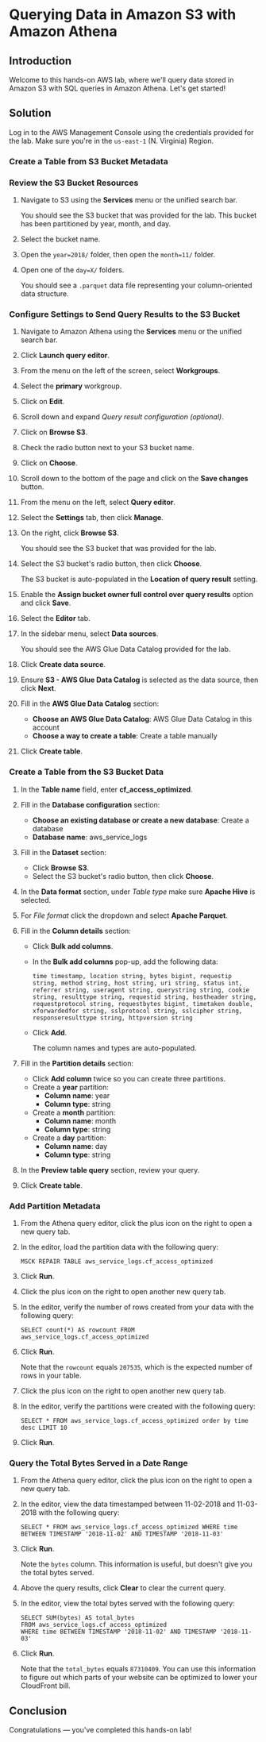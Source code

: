 # Querying Data in Amazon S3 with Amazon Athena

## Introduction

Welcome to this hands-on AWS lab, 
where we'll query data stored in Amazon S3 with SQL queries in Amazon 
Athena. Let's get started!

## Solution

Log in to the AWS Management Console using the credentials provided for the lab. Make sure you're in the `us-east-1` (N. Virginia) Region.

### Create a Table from S3 Bucket Metadata

### Review the S3 Bucket Resources

1. Navigate to S3 using the **Services** menu or the unified search bar.
    
    You should see the S3 bucket that was provided for the lab. This bucket has been partitioned by year, month, and day.
    
2. Select the bucket name.
3. Open the `year=2018/` folder, then open the `month=11/` folder.
4. Open one of the `day=X/` folders.
    
    You should see a `.parquet` data file representing your column-oriented data structure.
    

### Configure Settings to Send Query Results to the S3 Bucket

1. Navigate to Amazon Athena using the **Services** menu or the unified search bar.
2. Click **Launch query editor**.
3. From the menu on the left of the screen, select **Workgroups**.
4. Select the **primary** workgroup.
5. Click on **Edit**.
6. Scroll down and expand *Query result configuration (optional)*.
7. Click on **Browse S3**.
8. Check the radio button next to your S3 bucket name.
9. Click on **Choose**.
10. Scroll down to the bottom of the page and click on the **Save changes** button.
11. From the menu on the left, select **Query editor**.
12. Select the **Settings** tab, then click **Manage**.
13. On the right, click **Browse S3**.
    
    You should see the S3 bucket that was provided for the lab.
    
14. Select the S3 bucket's radio button, then click **Choose**.
    
    The S3 bucket is auto-populated in the **Location of query result** setting.
    
15. Enable the **Assign bucket owner full control over query results** option and click **Save**.
16. Select the **Editor** tab.
17. In the sidebar menu, select **Data sources**.
    
    You should see the AWS Glue Data Catalog provided for the lab.
    
18. Click **Create data source**.
19. Ensure **S3 - AWS Glue Data Catalog** is selected as the data source, then click **Next**.
20. Fill in the **AWS Glue Data Catalog** section:
    - **Choose an AWS Glue Data Catalog**: AWS Glue Data Catalog in this account
    - **Choose a way to create a table**: Create a table manually
21. Click **Create table**.

### Create a Table from the S3 Bucket Data

1. In the **Table name** field, enter **cf_access_optimized**.
2. Fill in the **Database configuration** section:
    - **Choose an existing database or create a new database**: Create a database
    - **Database name**: aws_service_logs
3. Fill in the **Dataset** section:
    - Click **Browse S3**.
    - Select the S3 bucket's radio button, then click **Choose**.
4. In the **Data format** section, under *Table type* make sure **Apache Hive** is selected.
5. For *File format* click the dropdown and select **Apache Parquet**.
6. Fill in the **Column details** section:
    - Click **Bulk add columns**.
    - In the **Bulk add columns** pop-up, add the following data:
        
        ```
        time timestamp, location string, bytes bigint, requestip string, method string, host string, uri string, status int, referrer string, useragent string, querystring string, cookie string, resulttype string, requestid string, hostheader string, requestprotocol string, requestbytes bigint, timetaken double, xforwardedfor string, sslprotocol string, sslcipher string, responseresulttype string, httpversion string
        
        ```
        
    - Click **Add**.
        
        The column names and types are auto-populated.
        
7. Fill in the **Partition details** section:
    - Click **Add column** twice so you can create three partitions.
    - Create a **year** partition:
        - **Column name**: year
        - **Column type**: string
    - Create a **month** partition:
        - **Column name**: month
        - **Column type**: string
    - Create a **day** partition:
        - **Column name**: day
        - **Column type**: string
8. In the **Preview table query** section, review your query.
9. Click **Create table**.

### Add Partition Metadata

1. From the Athena query editor, click the plus icon on the right to open a new query tab.
2. In the editor, load the partition data with the following query:
    
    ```
    MSCK REPAIR TABLE aws_service_logs.cf_access_optimized
    
    ```
    
3. Click **Run**.
4. Click the plus icon on the right to open another new query tab.
5. In the editor, verify the number of rows created from your data with the following query:
    
    ```
    SELECT count(*) AS rowcount FROM aws_service_logs.cf_access_optimized
    
    ```
    
6. Click **Run**.
    
    Note that the `rowcount` equals `207535`, which is the expected number of rows in your table.
    
7. Click the plus icon on the right to open another new query tab.
8. In the editor, verify the partitions were created with the following query:
    
    ```
    SELECT * FROM aws_service_logs.cf_access_optimized order by time desc LIMIT 10
    
    ```
    
9. Click **Run**.

### Query the Total Bytes Served in a Date Range

1. From the Athena query editor, click the plus icon on the right to open a new query tab.
2. In the editor, view the data timestamped between 11-02-2018 and 11-03-2018 with the following query:
    
    ```
    SELECT * FROM aws_service_logs.cf_access_optimized WHERE time BETWEEN TIMESTAMP '2018-11-02' AND TIMESTAMP '2018-11-03'
    
    ```
    
3. Click **Run**.
    
    Note the `bytes` column. This information is useful, but doesn't give you the total bytes served.
    
4. Above the query results, click **Clear** to clear the current query.
5. In the editor, view the total bytes served with the following query:
    
    ```
    SELECT SUM(bytes) AS total_bytes
    FROM aws_service_logs.cf_access_optimized
    WHERE time BETWEEN TIMESTAMP '2018-11-02' AND TIMESTAMP '2018-11-03'
    
    ```
    
6. Click **Run**.
    
    Note that the `total_bytes` equals `87310409`. You can use this information to figure out which parts of your website can be optimized to lower your CloudFront bill.
    

## Conclusion

Congratulations — you've completed this hands-on lab!
